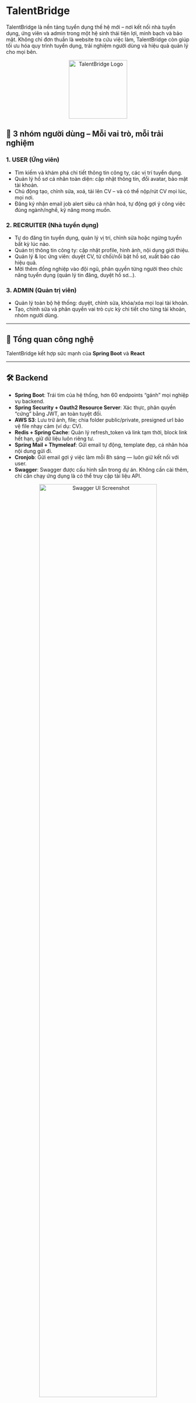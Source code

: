 # TalentBridge

TalentBridge là nền tảng tuyển dụng thế hệ mới – nơi kết nối nhà tuyển dụng, ứng viên và admin trong một hệ sinh thái tiện lợi, minh bạch và bảo mật. Không chỉ đơn thuần là website tra cứu việc làm, TalentBridge còn giúp tối ưu hóa quy trình tuyển dụng, trải nghiệm người dùng và hiệu quả quản lý cho mọi bên.

<p align="center">
  <img src="project-showcase/logo.png" alt="TalentBridge Logo" width="160" />
</p>

## 👥 3 nhóm người dùng – Mỗi vai trò, mỗi trải nghiệm

### 1. **USER (Ứng viên)**

- Tìm kiếm và khám phá chi tiết thông tin công ty, các vị trí tuyển dụng.
- Quản lý hồ sơ cá nhân toàn diện: cập nhật thông tin, đổi avatar, bảo mật tài khoản.
- Chủ động tạo, chỉnh sửa, xoá, tải lên CV – và có thể nộp/rút CV mọi lúc, mọi nơi.
- Đăng ký nhận email job alert siêu cá nhân hoá, tự động gợi ý công việc đúng ngành/nghề, kỹ năng mong muốn.

### 2. **RECRUITER (Nhà tuyển dụng)**

- Tự do đăng tin tuyển dụng, quản lý vị trí, chỉnh sửa hoặc ngừng tuyển bất kỳ lúc nào.
- Quản trị thông tin công ty: cập nhật profile, hình ảnh, nội dung giới thiệu.
- Quản lý & lọc ứng viên: duyệt CV, từ chối/nổi bật hồ sơ, xuất báo cáo hiệu quả.
- Mời thêm đồng nghiệp vào đội ngũ, phân quyền từng người theo chức năng tuyển dụng (quản lý tin đăng, duyệt hồ sơ…).

### 3. **ADMIN (Quản trị viên)**

- Quản lý toàn bộ hệ thống: duyệt, chỉnh sửa, khóa/xóa mọi loại tài khoản.
- Tạo, chỉnh sửa và phân quyền vai trò cực kỳ chi tiết cho từng tài khoản, nhóm người dùng.

---

## 🚩 Tổng quan công nghệ

TalentBridge kết hợp sức mạnh của **Spring Boot** và **React**

---

## 🛠️ Backend

- **Spring Boot**: Trái tim của hệ thống, hơn 60 endpoints “gánh” mọi nghiệp vụ backend.
- **Spring Security + Oauth2 Resource Server**: Xác thực, phân quyền “cứng” bằng JWT, an toàn tuyệt đối.
- **AWS S3**: Lưu trữ ảnh, file; chia folder public/private, presigned url bảo vệ file nhạy cảm (ví dụ: CV).
- **Redis + Spring Cache**: Quản lý refresh_token và link tạm thời, block link hết hạn, giữ dữ liệu luôn riêng tư.
- **Spring Mail + Thymeleaf**: Gửi email tự động, template đẹp, cá nhân hóa nội dung gửi đi.
- **Cronjob**: Gửi email gợi ý việc làm mỗi 8h sáng — luôn giữ kết nối với user.
- **Swagger**: Swagger được cấu hình sẵn trong dự án. Không cần cài thêm, chỉ cần chạy ứng dụng là có thể truy cập tài liệu API.

<p align="center"> <img src="project-showcase/swagger-ui.PNG" alt="Swagger UI Screenshot" width="80%" /> </p>

---

## 💻 Frontend

- **React + Vite**: UI hiện đại, build siêu nhanh, DX mượt.
- **Redux Toolkit + Redux Persist**: State management “thép”, giữ app luôn nhất quán, tránh flash/reload mất trạng thái.
- **Axios interceptor**: Tự động refresh token, quên luôn cảnh báo token hết hạn.
- **Tailwind toàn tập**: Shadcn components, typography, line-clamp… cho giao diện bắt mắt, chuyên nghiệp, responsive chuẩn.
- **35+ layout/screens**: Đa dạng từ dashboard, bảng dữ liệu, profile cá nhân tới trang quản trị chi tiết.
- **React Quill + dompurify**: Editor WYSIWYG an toàn, chống XSS tối đa.
- **PDF Viewer**: Xem trực tiếp file PDF trên web, không cần tải về.
- **React Router v7**: Điều hướng đa trang, có route bảo vệ role-based.

---

## ⚙️ Cấu hình backend (`application.properties`)

> **Chạy file init_script.sql trong thư mục /project-init (Dùng HeidiSQL hoặc cái khác) để init data cơ bản**

- Tập tin SQL này chỉ tương thích và chạy được trên MySQL, MariaDB
- File sẽ thực hiện các tác vụ sau:
  - Khởi tạo Database Talent Bridge
  - Khởi tạo schema toàn bộ ứng dụng
  - Thêm nhiều dữ liệu vào bảng permissions
  - Thêm nhiều dữ liệu vào bảng roles (gồm 3 role: ADMIN, RECRUITER, USER)
  - Thêm 1 dữ liệu vào bảng user (email: admin@gmail.com, password: 123456, role: ADMIN)

> **Config các service Backend dùng tại `application.properties` với nội dung sau, tuỳ chỉnh các biến theo môi trường của bạn**

```properties
spring.application.name=TalentBridge-Backend

# Database connection config
spring.datasource.url=
spring.datasource.username=
spring.datasource.password=
spring.datasource.driver-class-name=
spring.jpa.hibernate.ddl-auto=update

# JWT Config
jwt.secret=
jwt.access-token-expiration=300
jwt.refresh-token-expiration=86400

# Pagination Config
spring.data.web.pageable.one-indexed-parameters=true
spring.data.web.pageable.max-page-size=20

# AWS S3
aws.access-key=
aws.secret-key=
aws.region=
aws.s3.bucket-name=

# Redis
redis.host=
redis.port=
redis.password=

# Caching
spring.cache.type=redis

# Swagger
springdoc.api-docs.path=/v3/api-docs

# Mail Sender
spring.mail.host=smtp.gmail.com
spring.mail.port=587
spring.mail.username=
mail.from=
spring.mail.password=
spring.mail.properties.mail.smtp.auth=true
spring.mail.properties.mail.smtp.starttls.enable=true
```

> **Config `S3 Service` trên AWS**

`Bucket policy`
Thay bucket-name bằng bucket của bạn

```
{
    "Version": "2012-10-17",
    "Statement": [
        {
            "Sid": "Statement1",
            "Effect": "Allow",
            "Principal": "*",
            "Action": "s3:GetObject",
            "Resource": "arn:aws:s3:::<bucket-name>/public/*"
        },
        {
            "Sid": "Statement2",
            "Effect": "Allow",
            "Principal": "*",
            "Action": "s3:GetObject",
            "Resource": "arn:aws:s3:::<bucket-name>/company-logos/*"
        },
        {
            "Sid": "Statement3",
            "Effect": "Allow",
            "Principal": "*",
            "Action": "s3:GetObject",
            "Resource": "arn:aws:s3:::<bucket-name>/avatar/*"
        }
    ]
}
```

`CROS Config`

```
[
    {
        "AllowedHeaders": [
            "*"
        ],
        "AllowedMethods": [
            "GET",
            "HEAD",
            "PUT",
            "POST",
            "DELETE"
        ],
        "AllowedOrigins": [
            "*"
        ],
        "ExposeHeaders": [
            "ETag",
            "Content-Length"
        ]
    }
]
```

`Block public access`

**Bỏ chọn** hai dòng sau:

- Block public access to buckets and objects granted through new public bucket or access point policies
- Block public and cross-account access to buckets and objects through any public bucket or access point policies

> ✔ Giữ nguyên hai dòng ACL được **check** để bảo mật tốt hơn (nếu không dùng ACL).

---
